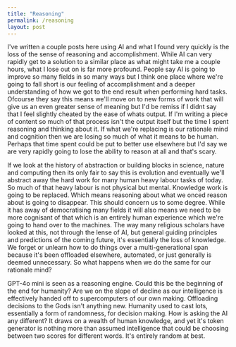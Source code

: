 ```yaml
---
title: "Reasoning"
permalink: /reasoning
layout: post
---
```


I've written a couple posts here using AI and what I found very quickly is the loss of the sense of reasoning and accomplishment. 
While AI can very rapidly get to a solution to a similar place as what might take me a couple hours, what I lose out on is far more 
profound. People say AI is going to improve so many fields in so many ways but I think one place where we're going to fall 
short is our feeling of accomplishment and a deeper understanding of how we got to the end result when performing hard tasks. 
Ofcourse they say this means we'll move on to new forms of work that will give us an even greater sense of meaning but 
I'd be remiss if I didnt say that I feel slightly cheated by the ease of whats output. If I'm writing a piece of content
so much of that process isn't the output itself but the time I spent reasoning and thinking about it. If what we're replacing is 
our rationale mind and cognition then we are losing so much of what it means to be human. Perhaps that time spent 
could be put to better use elsewhere but I'd say we are very rapidly going to lose the ability to reason at all and that's 
scary.

If we look at the history of abstraction or building blocks in science, nature and computing then its only fair to say 
this is evolution and eventually we'll abstract away the hard work for many human heavy labour tasks of today. So much 
of that heavy labour is not physical but mental. Knowledge work is going to be replaced. Which means reasoning about what 
we onced reason about is going to disappear. This should concern us to some degree. While it has away of democratising many 
fields it will also means we need to be more cognisant of that which is an entirely human experience which we're going to 
hand over to the machines. The way many religious scholars have looked at this, not through the lense of AI, but general 
guiding principles and predictions of the coming future, it's essentially the loss of knowledge. We forget or unlearn 
how to do things over a multi-generational span because it's been offloaded elsewhere, automated, or just generally 
is deemed unnecessary. So what happens when we do the same for our rationale mind? 

GPT-4o mini is seen as a reasoning engine. Could this be the beginning of the end for humanity? Are we on the slope of 
decline as our intelligence is effectively handed off to supercomputers of our own making. Offloading decisions to the 
Gods isn't anything new. Humanity used to cast lots, essentially a form of randomness, for decision making. How is 
asking the AI any different? It draws on a wealth of human knowledge, and yet it's token generator is nothing more 
than assumed intelligence that could be choosing between two scores for different words. It's entirely random at best. 
